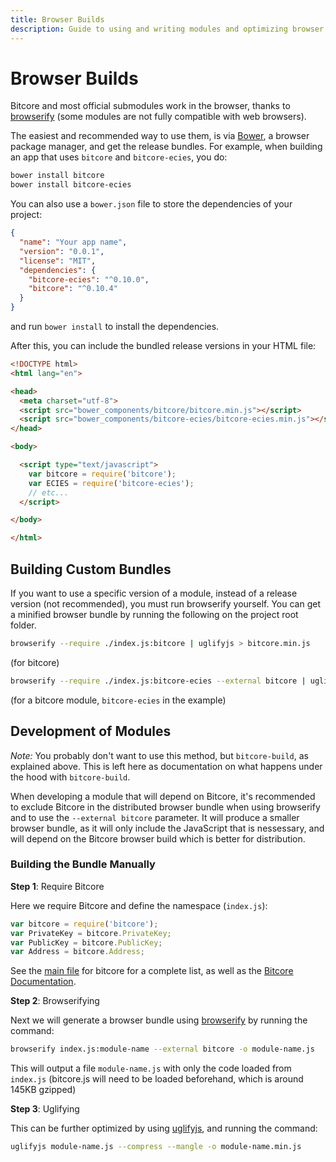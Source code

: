 ```yaml
---
title: Browser Builds
description: Guide to using and writing modules and optimizing browser bundles.
---
```


# Browser Builds

Bitcore and most official submodules work in the browser, thanks to [browserify](http://browserify.org/) (some modules are not fully compatible with web browsers).

The easiest and recommended way to use them, is via [Bower](http://bower.io/), a browser package manager, and get the release bundles.
For example, when building an app that uses `bitcore` and `bitcore-ecies`, you do:

```sh
bower install bitcore
bower install bitcore-ecies
```

You can also use a `bower.json` file to store the dependencies of your project:

```json
{
  "name": "Your app name",
  "version": "0.0.1",
  "license": "MIT",
  "dependencies": {
    "bitcore-ecies": "^0.10.0",
    "bitcore": "^0.10.4"
  }
}
```
and run `bower install` to install the dependencies.

After this, you can include the bundled release versions in your HTML file:
```html
<!DOCTYPE html>
<html lang="en">

<head>
  <meta charset="utf-8">
  <script src="bower_components/bitcore/bitcore.min.js"></script>
  <script src="bower_components/bitcore-ecies/bitcore-ecies.min.js"></script>
</head>

<body>

  <script type="text/javascript">
    var bitcore = require('bitcore');
    var ECIES = require('bitcore-ecies');
    // etc...
  </script>

</body>

</html>
```

## Building Custom Bundles

If you want to use a specific version of a module, instead of a release version (not recommended), you must run browserify yourself. 
You can get a minified browser bundle by running the following on the project root folder.
```sh
browserify --require ./index.js:bitcore | uglifyjs > bitcore.min.js
```
(for bitcore)

```sh
browserify --require ./index.js:bitcore-ecies --external bitcore | uglifyjs > bitcore-ecies.min.js
```
(for a bitcore module, `bitcore-ecies` in the example)


## Development of Modules

*Note:* You probably don't want to use this method, but `bitcore-build`, as explained above. This is left here as documentation on what happens under the hood with `bitcore-build`.

When developing a module that will depend on Bitcore, it's recommended to exclude Bitcore in the distributed browser bundle when using browserify and to use the `--external bitcore` parameter. It will produce a smaller browser bundle, as it will only include the JavaScript that is nessessary, and will depend on the Bitcore browser build which is better for distribution.

### Building the Bundle Manually

**Step 1**: Require Bitcore

Here we require Bitcore and define the namespace (`index.js`):

```javascript
var bitcore = require('bitcore');
var PrivateKey = bitcore.PrivateKey;
var PublicKey = bitcore.PublicKey;
var Address = bitcore.Address;
```

See the [main file](https://github.com/bitpay/bitcore/blob/master/index.js) for bitcore for a complete list, as well as the [Bitcore Documentation](index.md).

**Step 2**: Browserifying

Next we will generate a browser bundle using [browserify](https://www.npmjs.com/package/browserify) by running the command:

```bash
browserify index.js:module-name --external bitcore -o module-name.js
```

This will output a file `module-name.js` with only the code loaded from `index.js` (bitcore.js will need to be loaded beforehand, which is around 145KB gzipped)

**Step 3**: Uglifying

This can be further optimized by using [uglifyjs](https://www.npmjs.com/package/uglify-js), and running the command:

```bash
uglifyjs module-name.js --compress --mangle -o module-name.min.js
```
